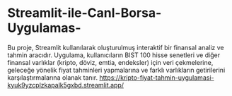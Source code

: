 # Streamlit-ile-Canl-Borsa-Uygulamas-
Bu proje, Streamlit kullanılarak oluşturulmuş interaktif bir finansal analiz ve tahmin aracıdır. Uygulama, kullanıcıların BIST 100 hisse senetleri ve diğer finansal varlıklar (kripto, döviz, emtia, endeksler) için veri çekmelerine, geleceğe yönelik fiyat tahminleri yapmalarına ve farklı varlıkların getirilerini karşılaştırmalarına olanak tanır.
https://kripto-fiyat-tahmin-uygulamasi-kyuk9yzcplzkapalk5gxbd.streamlit.app/
